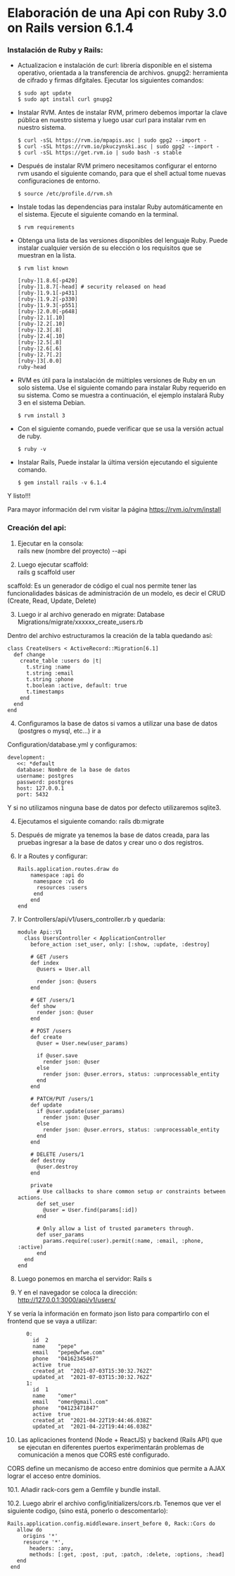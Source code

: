 # Elaboración de una Api con Ruby 3.0 on Rails version 6.1.4
### Instalación de Ruby y Rails:
- Actualizacion e instalación de curl: librería disponible en el sistema operativo, orientada a la transferencia de archivos. gnupg2: herramienta de cifrado y firmas difgitales. Ejecutar los siguientes comandos:

      $ sudo apt update 
      $ sudo apt install curl gnupg2 

- Instalar RVM. Antes de instalar RVM, primero debemos importar la clave pública en nuestro sistema y luego usar curl para instalar rvm en nuestro sistema.

      $ curl -sSL https://rvm.io/mpapis.asc | sudo gpg2 --import - 
      $ curl -sSL https://rvm.io/pkuczynski.asc | sudo gpg2 --import - 
      $ curl -sSL https://get.rvm.io | sudo bash -s stable 
 
 - Después de instalar RVM primero necesitamos configurar el entorno rvm usando el siguiente comando, para que el shell actual tome nuevas configuraciones de entorno.
 
       $ source /etc/profile.d/rvm.sh 

- Instale todas las dependencias para instalar Ruby automáticamente en el sistema. Ejecute el siguiente comando en la terminal.

      $ rvm requirements 
      
- Obtenga una lista de las versiones disponibles del lenguaje Ruby. Puede instalar cualquier versión de su elección o los requisitos que se muestran en la lista.

      $ rvm list known
      
      [ruby-]1.8.6[-p420]
      [ruby-]1.8.7[-head] # security released on head
      [ruby-]1.9.1[-p431]
      [ruby-]1.9.2[-p330]
      [ruby-]1.9.3[-p551]
      [ruby-]2.0.0[-p648]
      [ruby-]2.1[.10]
      [ruby-]2.2[.10]
      [ruby-]2.3[.8]
      [ruby-]2.4[.10]
      [ruby-]2.5[.8]
      [ruby-]2.6[.6]
      [ruby-]2.7[.2]
      [ruby-]3[.0.0]
      ruby-head
      
- RVM es útil para la instalación de múltiples versiones de Ruby en un solo sistema. Use el siguiente comando para instalar Ruby requerido en su sistema. Como se muestra a continuación, el ejemplo instalará Ruby 3 en el sistema Debian.

      $ rvm install 3 
      
- Con el siguiente comando, puede verificar que se usa la versión actual de ruby.

      $ ruby -v

- Instalar Rails, Puede instalar la última versión ejecutando el siguiente comando. 

      $ gem install rails -v 6.1.4     
      
Y listo!!!

Para mayor información del rvm visitar la página https://rvm.io/rvm/install

### Creación del api:
1. Ejecutar en la consola:  
rails new (nombre del proyecto) --api

2. Luego ejecutar scaffold:   
rails g scaffold user 

scaffold: Es un generador de código el cual nos permite tener las funcionalidades básicas de administración de un modelo, es decir el CRUD (Create, Read, Update, Delete)

3. Luego ir al archivo generado en migrate:
Database Migrations/migrate/xxxxxx_create_users.rb

Dentro del archivo estructuramos la creación de la tabla quedando así:

    class CreateUsers < ActiveRecord::Migration[6.1]
      def change
        create_table :users do |t|
          t.string :name
          t.string :email
          t.string :phone
          t.boolean :active, default: true
          t.timestamps
        end
      end
    end


4. Configuramos la base de datos
si vamos a utilizar una base de datos (postgres o mysql, etc...) ir a

Configuration/database.yml y configuramos:

    development:
       <<: *default
       database: Nombre de la base de datos
       username: postgres
       password: postgres
       host: 127.0.0.1
       port: 5432    
      
      
Y si no utilizamos ninguna base de datos por defecto utilizaremos sqlite3.

4. Ejecutamos el siguiente comando:
rails db:migrate

5. Después de migrate ya tenemos la base de datos creada, para las pruebas ingresar a la base de datos y crear uno o dos registros.

6. Ir a Routes y configurar:

       Rails.application.routes.draw do
           namespace :api do
            namespace :v1 do
             resources :users
            end
           end
       end
       
 7. Ir Controllers/api/v1/users_controller.rb y quedaría:

        module Api::V1
          class UsersController < ApplicationController
            before_action :set_user, only: [:show, :update, :destroy]

            # GET /users
            def index
              @users = User.all

              render json: @users
            end

            # GET /users/1
            def show
              render json: @user
            end

            # POST /users
            def create
              @user = User.new(user_params)

              if @user.save
                render json: @user
              else
                render json: @user.errors, status: :unprocessable_entity
              end
            end

            # PATCH/PUT /users/1
            def update
              if @user.update(user_params)
                render json: @user
              else
                render json: @user.errors, status: :unprocessable_entity
              end
            end

            # DELETE /users/1
            def destroy
              @user.destroy
            end

            private
              # Use callbacks to share common setup or constraints between actions.
              def set_user
                @user = User.find(params[:id])
              end

              # Only allow a list of trusted parameters through.
              def user_params
                params.require(:user).permit(:name, :email, :phone, :active)
              end
          end
        end


8. Luego ponemos en marcha el servidor:
Rails s

9. Y en el navegador se coloca la dirección:
http://127.0.0.1:3000/api/v1/users/

Y se vería la información en formato json listo para compartirlo con el frontend que se vaya a utilizar:
	
          0:	
            id	2
            name	"pepe"
            email	"pepe@wfwe.com"
            phone	"04162345467"
            active	true
            created_at	"2021-07-03T15:30:32.762Z"
            updated_at	"2021-07-03T15:30:32.762Z"
          1:
            id	1
            name	"omer"
            email	"omer@gmail.com"
            phone	"04123471847"
            active	true
            created_at	"2021-04-22T19:44:46.038Z"
            updated_at	"2021-04-22T19:44:46.038Z"

10. Las aplicaciones frontend (Node + ReactJS) y backend (Rails API) que se ejecutan en diferentes puertos experimentarán problemas de comunicación a menos que CORS esté configurado.

CORS define un mecanismo de acceso entre dominios que permite a AJAX lograr el acceso entre dominios.

10.1. Añadir rack-cors gem a Gemfile y bundle install.

10.2. Luego abrir el archivo config/initializers/cors.rb.
Tenemos que ver el siguiente codigo, (sino está, ponerlo o descomentarlo):

	Rails.application.config.middleware.insert_before 0, Rack::Cors do
	   allow do
	     origins '*'
	     resource '*',
	       headers: :any,
	       methods: [:get, :post, :put, :patch, :delete, :options, :head]
	   end
	 end

